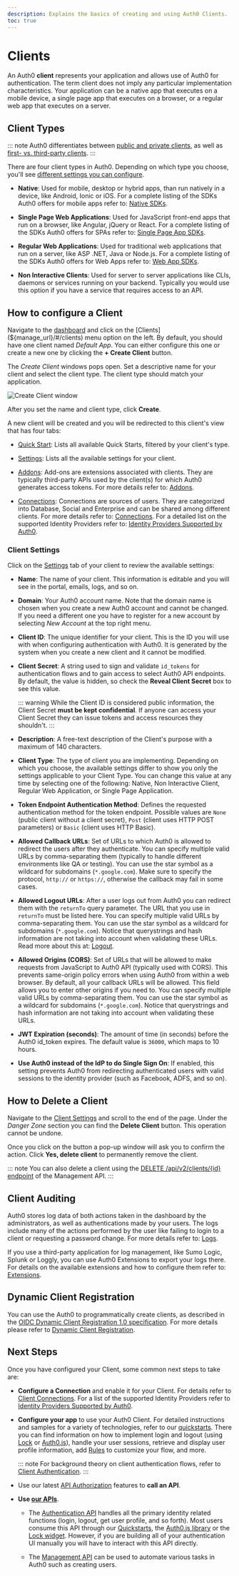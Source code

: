 ```yaml
---
description: Explains the basics of creating and using Auth0 Clients.
toc: true
---
```

# Clients

An Auth0 **client** represents your application and allows use of Auth0 for authentication. The term client does not imply any particular implementation characteristics. Your application can be a native app that executes on a mobile device, a single page app that executes on a browser, or a regular web app that executes on a server.

## Client Types

::: note
Auth0 differentiates between [public and private clients](/clients/client-types#confidential-vs-public-clients), as well as [first- vs. third-party clients](/clients/client-types#first-vs-third-party-clients).
:::

There are four client types in Auth0. Depending on which type you choose, you'll see [different settings you can configure](/clients/client-settings).

- **Native**: Used for mobile, desktop or hybrid apps, than run natively in a device, like Android, Ionic or iOS. For a complete listing of the SDKs Auth0 offers for mobile apps refer to: [Native SDKs](/quickstart/native).

- **Single Page Web Applications**: Used for JavaScript front-end apps that run on a browser, like Angular, jQuery or React. For a complete listing of the SDKs Auth0 offers for SPAs refer to: [Single Page App SDKs](/quickstart/spa).

- **Regular Web Applications**: Used for traditional web applications that run on a server, like ASP .NET, Java or Node.js. For a complete listing of the SDKs Auth0 offers for Web Apps refer to: [Web App SDKs](/quickstart/webapp).

- **Non Interactive Clients**: Used for server to server applications like CLIs, daemons or services running on your backend. Typically you would use this option if you have a service that requires access to an API.

## How to configure a Client

Navigate to the [dashboard](${manage_url}) and click on the [Clients](${manage_url}/#/clients) menu option on the left. By default, you should have one client named *Default App*. You can either configure this one or create a new one by clicking the **+ Create Client** button.

The *Create Client* windows pops open. Set a descriptive name for your client and select the client type. The client type should match your application.

![Create Client window](/media/articles/applications/create-client-popup.png)

After you set the name and client type, click **Create**.

A new client will be created and you will be redirected to this client's view that has four tabs:

- [Quick Start](${manage_url}/#/clients/${account.clientId}/quickstart): Lists all available Quick Starts, filtered by your client's type.

- [Settings](${manage_url}/#/clients/${account.clientId}/settings): Lists all the available settings for your client.

- [Addons](${manage_url}/#/clients/${account.clientId}/addons): Add-ons are extensions associated with clients. They are typically third-party APIs used by the client(s) for which Auth0 generates access tokens. For more details refer to: [Addons](/clients/addons).

- [Connections](${manage_url}/#/clients/${account.clientId}/connections): Connections are sources of users. They are categorized into Database, Social and Enterprise and can be shared among different clients. For more details refer to: [Connections](/clients/connections). For a detailed list on the supported Identity Providers refer to: [Identity Providers Supported by Auth0](/identityproviders).

### Client Settings

Click on the [Settings](${manage_url}/#/clients/${account.clientId}/settings) tab of your client to review the available settings:

- **Name**: The name of your client. This information is editable and you will see in the portal, emails, logs, and so on.

- **Domain**: Your Auth0 account name. Note that the domain name is chosen when you create a new Auth0 account and cannot be changed. If you need a different one you have to register for a new account by selecting *New Account* at the top right menu.

- **Client ID**: The unique identifier for your client. This is the ID you will use with when configuring authentication with Auth0. It is generated by the system when you create a new client and it cannot be modified.

- **Client Secret**: A string used to sign and validate `id_tokens` for authentication flows and to gain access to select Auth0 API endpoints. By default, the value is hidden, so check the **Reveal Client Secret** box to see this value.

  ::: warning
  While the Client ID is considered public information, the Client Secret **must be kept confidential**. If anyone can access your Client Secret they can issue  tokens and access resources they shouldn't.
  :::

- **Description**: A free-text description of the Client's purpose with a maximum of 140 characters.

- **Client Type**: The type of client you are implementing. Depending on which you choose, the available settings differ to show you only the settings applicable to your Client Type. You can change this value at any time by selecting one of the following: Native, Non Interactive Client, Regular Web Application, or Single Page Application.

- **Token Endpoint Authentication Method**: Defines the requested authentication method for the token endpoint. Possible values are `None` (public client without a client secret), `Post` (client uses HTTP POST parameters) or `Basic` (client uses HTTP Basic).

- **Allowed Callback URLs**: Set of URLs to which Auth0 is allowed to redirect the users after they authenticate. You can specify multiple valid URLs by comma-separating them (typically to handle different environments like QA or testing). You can use the star symbol as a wildcard for subdomains (`*.google.com`). Make sure to specify the protocol, `http://` or `https://`, otherwise the callback may fail in some cases.

- **Allowed Logout URLs**: After a user logs out from Auth0 you can redirect them with the `returnTo` query parameter. The URL that you use in `returnTo` must be listed here. You can specify multiple valid URLs by comma-separating them. You can use the star symbol as a wildcard for subdomains (`*.google.com`). Notice that querystrings and hash information are not taking into account when validating these URLs. Read more about this at: [Logout](/logout).

- **Allowed Origins (CORS)**: Set of URLs that will be allowed to make requests from JavaScript to Auth0 API (typically used with CORS). This prevents same-origin policy errors when using Auth0 from within a web browser. By default, all your callback URLs will be allowed. This field allows you to enter other origins if you need to. You can specify multiple valid URLs by comma-separating them. You can use the star symbol as a wildcard for subdomains (`*.google.com`). Notice that querystrings and hash information are not taking into account when validating these URLs.

- **JWT Expiration (seconds)**: The amount of time (in seconds) before the Auth0 id_token expires. The default value is `36000`, which maps to 10 hours.

- **Use Auth0 instead of the IdP to do Single Sign On**: If enabled, this setting prevents Auth0 from redirecting authenticated users with valid sessions to the identity provider (such as Facebook, ADFS, and so on).

## How to Delete a Client

Navigate to the [Client Settings](${manage_url}/#/clients/${account.clientId}/settings) and scroll to the end of the page. Under the *Danger Zone* section you can find the **Delete Client** button. This operation cannot be undone.

Once you click on the button a pop-up window will ask you to confirm the action. Click **Yes, delete client** to permanently remove the client.

::: note
You can also delete a client using the [DELETE /api/v2/clients/{id} endpoint](/api/management/v2#!/Clients/delete_clients_by_id) of the Management API.
:::

## Client Auditing

Auth0 stores log data of both actions taken in the dashboard by the administrators, as well as authentications made by your users. The logs include many of the actions performed by the user like failing to login to a client or requesting a password change. For more details refer to: [Logs](/logs).

If you use a third-party application for log management, like Sumo Logic, Splunk or Loggly, you can use Auth0 Extensions to export your logs there. For details on the available extensions and how to configure them refer to: [Extensions](/extensions).

## Dynamic Client Registration

You can use the Auth0 to programmatically create clients, as described in the [OIDC Dynamic Client Registration 1.0 specification](https://openid.net/specs/openid-connect-registration-1_0.html). For more details please refer to [Dynamic Client Registration](/api-auth/dynamic-client-registration).

## Next Steps

Once you have configured your Client, some common next steps to take are:

- **Configure a Connection** and enable it for your Client. For details refer to [Client Connections](/clients/connections). For a list of the supported Identity Providers refer to [Identity Providers Supported by Auth0](/identityproviders).

- **Configure your app** to use your Auth0 Client. For detailed instructions and samples for a variety of technologies, refer to our [quickstarts](/quickstarts). There you can find information on how to implement login and logout (using [Lock](/libraries/lock) or [Auth0.js](/libraries/auth0js)), handle your user sessions, retrieve and display user profile information, add [Rules](/rules) to customize your flow, and more.

  ::: note
  For background theory on client authentication flows, refer to [Client Authentication](/client-auth).
  :::

- Use our latest [API Authorization](/api-auth) features to **call an API**.

- **Use [our APIs](/api/info)**.

  - The [Authentication API](/api/authentication) handles all the primary identity related functions (login, logout, get user profile, and so forth). Most users consume this API through our [Quickstarts](/quickstarts), the [Auth0.js library](/libraries/auth0js) or the [Lock widget](/libraries/lock). However, if you are building all of your authentication UI manually you will have to interact with this API directly.

  - The [Management API](/api/management/v2) can be used to automate various tasks in Auth0 such as creating users.
